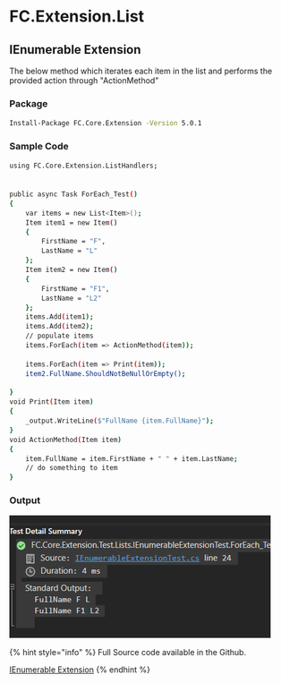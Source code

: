 # FC.Extension.List

## IEnumerable Extension

The below method which iterates each item in the list and performs the provided action through "ActionMethod"

### Package

```bash
Install-Package FC.Core.Extension -Version 5.0.1
```

### Sample Code

```bash
using FC.Core.Extension.ListHandlers;


public async Task ForEach_Test()
{
    var items = new List<Item>();
    Item item1 = new Item()
    {
        FirstName = "F",
        LastName = "L"
    };
    Item item2 = new Item()
    {
        FirstName = "F1",
        LastName = "L2"
    };
    items.Add(item1);
    items.Add(item2);
    // populate items
    items.ForEach(item => ActionMethod(item));

    items.ForEach(item => Print(item));
    item2.FullName.ShouldNotBeNullOrEmpty();
    
}
void Print(Item item)
{
    _output.WriteLine($"FullName {item.FullName}");
}
void ActionMethod(Item item)
{
    item.FullName = item.FirstName + " " + item.LastName;
    // do something to item
}
```

### Output

![Output of IEnumerable ForEach Execution](../.gitbook/assets/image.png)

{% hint style="info" %}
Full Source code available in the Github.

[IEnumerable Extension](https://github.com/fireloudapp/FC.Extensions/blob/main/FC.Core.Extension/ListHandlers/IEnumerableExtensions.cs)
{% endhint %}

